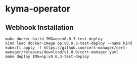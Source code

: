 # kyma-operator


## Webhook Installation

```shell
make docker-build IMG=op:v0.0.3-test-deploy 
kind load docker-image op:v0.0.3-test-deploy --name kind 
kubectl apply -f https://github.com/cert-manager/cert-manager/releases/download/v1.8.0/cert-manager.yaml
make deploy IMG=op:v0.0.3-test-deploy 
```
